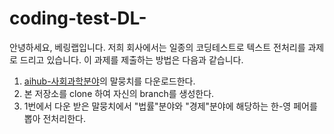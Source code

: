 # coding-test-DL-

안녕하세요, 베링랩입니다.
저희 회사에서는 일종의 코딩테스트로 텍스트 전처리를 과제로 드리고 있습니다.
이 과제를 제출하는 방법은 다음과 같습니다.

  1. [aihub-사회과학분야](https://aihub.or.kr/aihubdata/data/view.do?currMenu=115&topMenu=100&aihubDataSe=realm&dataSetSn=125)의 말뭉치를 다운로드한다.
  2. 본 저장소를 clone 하여 자신의 branch를 생성한다. 
  3. 1번에서 다운 받은 말뭉치에서 "법률"분야와 "경제"분야에 해당하는 한-영 페어를 뽑아 전처리한다. 
